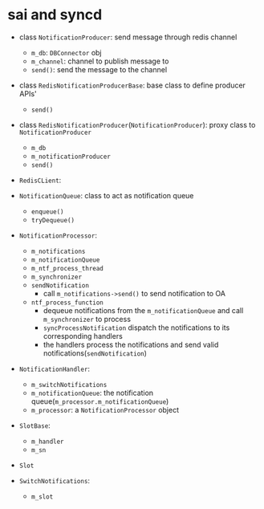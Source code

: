 # sai and syncd

* class `NotificationProducer`: send message through redis channel
    * `m_db`: `DBConnector` obj
    * `m_channel`: channel to publish message to
    * `send()`: send the message to the channel
* class `RedisNotificationProducerBase`: base class to define producer APIs'
    * `send()`
* class `RedisNotificationProducer`(`NotificationProducer`): proxy class to `NotificationProducer`
    * `m_db`
    * `m_notificationProducer`
    * `send()`

* `RedisCLient`:

* `NotificationQueue`: class to act as notification queue
    * `enqueue()`
    * `tryDequeue()`

* `NotificationProcessor`:
    * `m_notifications`
    * `m_notificationQueue`
    * `m_ntf_process_thread`
    * `m_synchronizer`
    * `sendNotification`
        * call `m_notifications->send()` to send notification to OA
    * `ntf_process_function`
        * dequeue notifications from the `m_notificationQueue` and call `m_synchronizer` to process
        * `syncProcessNotification` dispatch the notifications to its corresponding handlers
        * the handlers process the notifications and send valid notifications(`sendNotification`)

* `NotificationHandler`:
    * `m_switchNotifications`
    * `m_notificationQueue`: the notification queue(`m_processor.m_notificationQueue`)
    * `m_processor`: a `NotificationProcessor` object


* `SlotBase`:
    * `m_handler`
    * `m_sn`

* `Slot`

* `SwitchNotifications`:
    * `m_slot`
